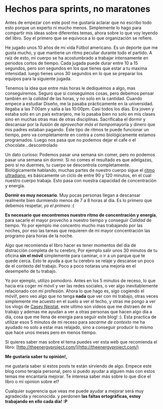 # Hechos para sprints, no maratones

Antes de empezar con este post me gustaría aclarar que no escribo todo esto porque un experto ni mucho menos. Simplemente lo hago para compartir mis ideas sobre diferentes temas, ahora sobre lo que voy leyendo del libro. Soy el primero que se equivoca a lo que organización se refiere.


He jugado unos 10 años de mi vida Fútbol americano. Es un deporte que me gusta mucho, y que mantiene un ritmo peculiar durante todo el partido. A raíz de esto, mi cuerpo se ha acostumbrado a trabajar intensamente en periodos cortos de tiempo. Cada jugada puede durar entre 10 a 15 segundos, pero son segundos en los que tienes que estar a tu maxima intensidad. luego tienes unos 30 segundos en lo que se preparar los equipos para la siguiente jugada.

Tenemos la idea que entre más horas le dediquemos a algo, mas conseguiremos. Seguro que si conseguimos cosas, pero debemos pensar también en la *calidad* de las horas, y no solo en la cantidad. Cuando empece a estudiar Diseño, me la pasaba prácticamente en la universidad. llegaba a las 7:00am y salía a las 10:00pm. Casi todos los días. Era joven y estaba solo en un país extranjero, me lo pasaba bien no solo en mis clases sino en muchas otras mas de otras disciplinas. Sacrificaba el dormir y descansar por la ilusión de *aprovechar más el tiempo*mayoría y dinero que mis padres estaban pagando.  Éste tipo de ritmos te puede funcionar un tiempo, pero va completamente en contra a como biológicamente estamos programados. Luego nos pasa que no podemos dejar el cafe o el chocolate...descontrolado

Un dato curioso: Podemos pasar una semana sin comer, pero no podemos pasar una semana sin dormir. Si no comes el resultado es que adelgazas, pero si no duermes, tu cuerpo se descontrola completamente. Biológicamente hablando, muchas partes de nuestro cuerpo sigue el [ritmo ultradiano](https://es.wikipedia.org/wiki/Ritmo_ultradiano), es básicamente un ciclo de entre 90 y 120 minutos, en el cual nuestro cuerpo trabaja. Esto pasa con nuestra capacidad de concentración y energía. 

**Dormir es muy necesario**. Muy pocas personas llegan a descansar realmente bien durmiendo menos de 7 a 8 horas al día. Es lo primero que debemos respetar, *yo el primero* :(

**Es necesario que encontremos nuestro ritmo de concentración y energía**, para sacarle el mayor provecho a nuestro tiempo y conseguir *Calidad* de tiempo. Yo por ejemplo me concentro mucho mas trabajando por las noches, por eso las tareas que requieren de mi mayor concentración las programo para horas de la noche.

Algo que recomienda el libro hacer es tener momentos del día de distracción completa de tu cerebro, Por ejemplo salir unos 30 minutos de tu oficina **sin el móvil** simplemente para caminar, o ir a un parque que te quede cerca. Esto te ayuda a que tu cerebro se relaje y descanse un poco de el contexto del trabajo. Poco a poco notaras una mejoría en el desempeño de tu trabajo.

Yo por ejemplo, utilizo pomodoro. Antes en los 5 minutos de receso, lo que hacia era coger mi móvil y ver las redes sociales, o ver algo inevitablemente relacionado con mi profesión. Ahora lo que hago es, sigo cogiendo el móvil!, pero veo algo que no tenga **nada** que ver con mi trabajo, otras veces simplemente me acuesto en el suelo a ver el techo, y otras me pongo a ver los vlogs de [Casey Neistat](https://www.youtube.com/user/caseyneistat), este ultimo son videos que me distraen de mi trabajo y ademas me ayudan a ver a otras personas que hacen algo día a día, cosa que me llena de energía para seguir este blog! :). Esta practica de utilizar esos 5 minutos de mi receso para *sacarme de contexto* me ha ayudado no solo a estar mas relajado, sino a conseguir producir lo mismo que hace unos meses pero en menos tiempo.

Si quieres saber mas sobre el tema puedes ver esta web que recomienda el libro: [http://theenergyproject.com/](http://theenergyproject.com/)


**Me gustaría saber tu opinión!,**

me gustaría saber si estos posts te están sirviendo de algo. Empece este blog como terapia personal, pero si puedo ayudar a alguien más con estos temas me encantaría mejorar. Te interesa saber más sobre lo que dice el libro o mi opinion sobre el?

Cualquier sugerencia que veas me puede ayudar a mejorar será muy agradecida y reconocida. y perdonen **las faltas ortográficas, estoy trabajando en ello cada día! :P**